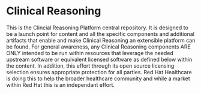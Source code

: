 # Clinical Reasoning
This is the Clincial Reasoning Platform central repository. It is designed to be a launch point for content and all the specific components and additional artifacts that enable and make Clinical Reasoning an extensible platform can be found. For general awareness, any Clinical Reasoning components ARE ONLY intended to be run within resources that leverage the needed upstream software or equivalent licensed software as defined below within the content. In addition, this effort through its open source licensing selection ensures appropriate protection for all parties. Red Hat Healthcare is doing this to help the broader healthcare community and while a market within Red Hat this is an independant effort.

